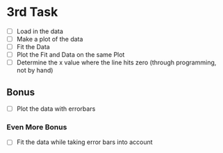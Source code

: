# 3rd Task

-   [ ] Load in the data
-   [ ] Make a plot of the data
-   [ ] Fit the Data
-   [ ] Plot the Fit and Data on the same Plot
-   [ ] Determine the x value where the line hits zero (through programming, not by hand)

## Bonus

-   [ ] Plot the data with errorbars 

### Even More Bonus

-   [ ] Fit the data while taking error bars into account
